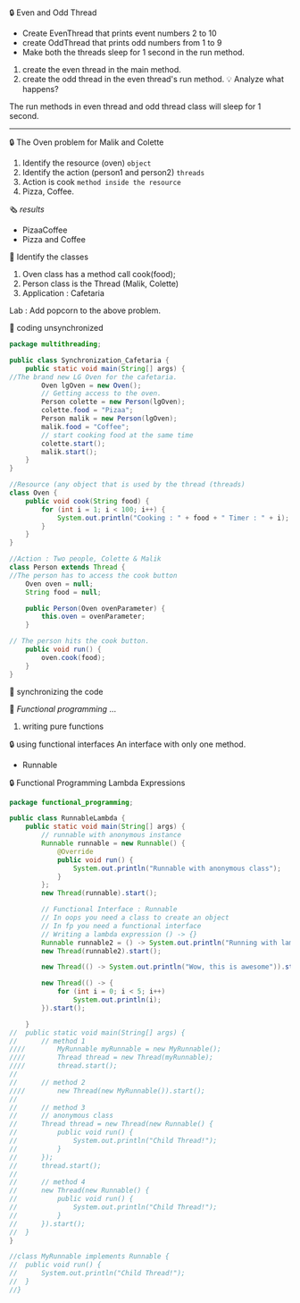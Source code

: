 :lock: Even and Odd Thread
- Create EvenThread that prints event numbers 2 to 10  
- create OddThread that prints odd numbers from 1 to 9
- Make both the threads sleep for 1 second in the run method. 

1. create the even thread in the main method.
2. create the odd thread in the even thread's run method.
:bulb: Analyze what happens?  

The run methods in even thread and odd thread class will sleep for 1 second.

------

:lock: The Oven problem for Malik and Colette

1. Identify the resource (oven) `object`
2. Identify the action (person1 and person2)  `threads`
3. Action is cook `method inside the resource`
4. Pizza, Coffee.

:newspaper_roll: _results_ 
- PizaaCoffee
- Pizza and Coffee

:key: Identify the classes
1. Oven class has a method call cook(food);
2. Person class is the Thread (Malik, Colette)
3. Application : Cafetaria

Lab : Add popcorn to the above problem.

:key: coding unsynchronized

```java
package multithreading;

public class Synchronization_Cafetaria {
	public static void main(String[] args) {
//The brand new LG Oven for the cafetaria.
		Oven lgOven = new Oven();
		// Getting access to the oven.
		Person colette = new Person(lgOven);
		colette.food = "Pizaa";
		Person malik = new Person(lgOven);
		malik.food = "Coffee";
		// start cooking food at the same time
		colette.start();
		malik.start();
	}
}

//Resource (any object that is used by the thread (threads)
class Oven {
	public void cook(String food) {
		for (int i = 1; i < 100; i++) {
			System.out.println("Cooking : " + food + " Timer : " + i);
		}
	}
}

//Action : Two people, Colette & Malik
class Person extends Thread {
//The person has to access the cook button
	Oven oven = null;
	String food = null;

	public Person(Oven ovenParameter) {
		this.oven = ovenParameter;
	}

// The person hits the cook button.
	public void run() {
		oven.cook(food);
	}
}

```

:key: synchronizing the code


:page_with_curl: _Functional programming_ ...  
1. writing pure functions

:lock: using functional interfaces
An interface with only one method.
- Runnable  

:lock: Functional Programming Lambda Expressions
```java
package functional_programming;

public class RunnableLambda {
	public static void main(String[] args) {
		// runnable with anonymous instance
		Runnable runnable = new Runnable() {
			@Override
			public void run() {
				System.out.println("Runnable with anonymous class");
			}
		};
		new Thread(runnable).start();

		// Functional Interface : Runnable
		// In oops you need a class to create an object
		// In fp you need a functional interface
		// Writing a lambda expression () -> {}
		Runnable runnable2 = () -> System.out.println("Running with lambda!");
		new Thread(runnable2).start();

		new Thread(() -> System.out.println("Wow, this is awesome")).start();

		new Thread(() -> {
			for (int i = 0; i < 5; i++)
				System.out.println(i);
		}).start();

	}
//	public static void main(String[] args) {
//		// method 1
////		MyRunnable myRunnable = new MyRunnable();
////		Thread thread = new Thread(myRunnable);
////		thread.start();
//
//		// method 2
////		new Thread(new MyRunnable()).start();
//
//		// method 3
//		// anonymous class
//		Thread thread = new Thread(new Runnable() {
//			public void run() {
//				System.out.println("Child Thread!");
//			}
//		});
//		thread.start();
//
//		// method 4
//		new Thread(new Runnable() {
//			public void run() {
//				System.out.println("Child Thread!");
//			}
//		}).start();
//	}
}

//class MyRunnable implements Runnable {
//	public void run() {
//		System.out.println("Child Thread!");
//	}
//}

```
